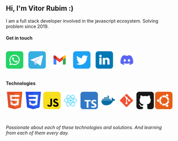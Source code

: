 ## Hi, I'm Vitor Rubim :)

I am a full stack developer involved in the javascript ecosystem. Solving problem since 2019.

#### Get in touch

<div align="center" style="display: flex">
 
  [<img title="Whatsapp" draggable="false" width="54" src="icons/social/whatsapp.svg">](https://api.whatsapp.com/send?phone=5511977048946) &nbsp; &nbsp;

  [<img title="Telegram" draggable="false" width="54" src="icons/social/telegram.svg">](https://api.whatsapp.com/send?phone=5511977048946) &nbsp; &nbsp;
  
  [<img title="Gmail" draggable="false" width="54" src="icons/social/gmail.svg">](mailto:rubim.vitor1@gmail.com) &nbsp; &nbsp;
  
  [<img title="Twitter" draggable="false" width="54" src="icons/social/twitter.svg">](https://twitter.com/vitoorRubim) &nbsp; &nbsp;
  
  [<img title="LinkedIn" draggable="false" width="54" src="icons/social/linkedin.svg">](https://www.linkedin.com/in/vitor-rubim-006ba2164/) &nbsp; &nbsp;
  
  [<img title="Discord" draggable="false" width="54" src="icons/social/discord.svg">](https://www.linkedin.com/in/vitor-rubim-006ba2164/) &nbsp; &nbsp;

</div>

#### Technologies

<div align="center" style="display: flex; margin-bottom: 3rem">
  <img title="HTML" draggable="false" width="54" src="icons/technologies/html.svg"> &nbsp; &nbsp;
  <img title="CSS" draggable="false" width="54" src="icons/technologies/css.svg"> &nbsp; &nbsp;
  <img title="Javascript" draggable="false" width="54" src="icons/technologies/javascript.svg"> &nbsp; &nbsp;
  <img title="React" draggable="false" width="54" src="icons/technologies/react.svg"> &nbsp; &nbsp;
  <img title="Typescript" draggable="false" width="54" src="icons/technologies/typescript.svg"> &nbsp; &nbsp;
  <img title="Docker" draggable="false" width="54" src="icons/technologies/docker.svg"> &nbsp; &nbsp;
  <img title="Git" draggable="false" width="54" src="icons/technologies/git.svg"> &nbsp; &nbsp;
  <img title="Github" draggable="false" width="54" src="icons/technologies/github.svg"> &nbsp; &nbsp; 
  <img title="Ubuntu" draggable="false" width="54" src="icons/technologies/ubuntu.svg"> &nbsp; &nbsp; 
</div>

*Passionate about each of these technologies and solutions. And learning from each of them every day.*